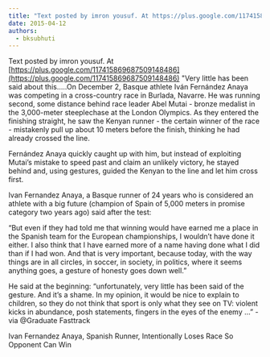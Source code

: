 ```yaml
---
title: "Text posted by imron yousuf. At https://plus.google.com/117415869687509148486 \"Very little has been ..."
date: 2015-04-12
authors: 
  - bksubhuti
---
```


Text posted by imron yousuf. At [https://plus.google.com/117415869687509148486](https://plus.google.com/117415869687509148486) "Very little has been said about this…..On December 2, Basque athlete Iván Fernández Anaya was competing in a cross-country race in Burlada, Navarre. He was running second, some distance behind race leader Abel Mutai - bronze medalist in the 3,000-meter steeplechase at the London Olympics. As they entered the finishing straight, he saw the Kenyan runner - the certain winner of the race - mistakenly pull up about 10 meters before the finish, thinking he had already crossed the line.  
  
Fernández Anaya quickly caught up with him, but instead of exploiting Mutai’s mistake to speed past and claim an unlikely victory, he stayed behind and, using gestures, guided the Kenyan to the line and let him cross first.  
  
Ivan Fernandez Anaya, a Basque runner of 24 years who is considered an athlete with a big future (champion of Spain of 5,000 meters in promise category two years ago) said after the test:  
  
“But even if they had told me that winning would have earned me a place in the Spanish team for the European championships, I wouldn’t have done it either. I also think that I have earned more of a name having done what I did than if I had won. And that is very important, because today, with the way things are in all circles, in soccer, in society, in politics, where it seems anything goes, a gesture of honesty goes down well.”  
  
He said at the beginning: “unfortunately, very little has been said of the gesture. And it’s a shame. In my opinion, it would be nice to explain to children, so they do not think that sport is only what they see on TV: violent kicks in abundance, posh statements, fingers in the eyes of the enemy …” - via @Graduate Fasttrack﻿

Ivan Fernandez Anaya, Spanish Runner, Intentionally Loses Race So Opponent Can Win